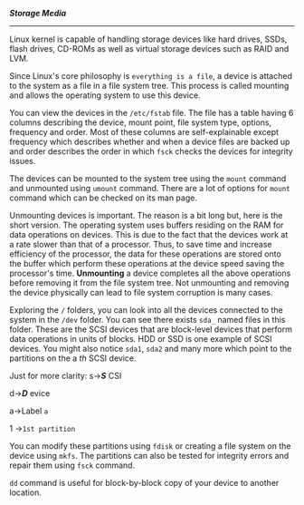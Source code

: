 *__Storage Media__*

-----

Linux kernel is capable of handling storage devices like hard drives, SSDs, flash drives, CD-ROMs as well as virtual storage devices such as RAID and LVM.

Since Linux's core philosophy is `everything is a file`, a device is attached to the system as a file in a file system tree. This process is called mounting and allows the operating system to use this device.

You can view the devices in the `/etc/fstab` file. The file has a table having 6 columns describing the device, mount point, file system type, options, frequency and order. Most of these columns are self-explainable except frequency which describes whether and when a device files are backed up and order describes the order in which `fsck` checks the devices for integrity issues.

The devices can be mounted to the system tree using the `mount` command and unmounted using `umount` command. There are a lot of options for `mount` command which can be checked on its man page.

Unmounting devices is important. The reason is a bit long but, here is the short version. The operating system uses buffers residing on the RAM for data operations on devices. This is due to the fact that the devices work at a rate slower than that of a processor. Thus, to save time and increase efficiency of the processor, the data for these operations are stored onto the buffer which perform these operations at the device speed saving the processor's time. __Unmounting__ a device completes all the above operations before removing it from the file system tree. Not unmounting and removing the device physically can lead to file system corruption is many cases.

Exploring the `/` folders, you can look into all the devices connected to the system in the `/dev` folder. You can see there exists `sda_` named files in this folder. These are the SCSI devices that are block-level devices that perform data operations in units of blocks. HDD or SSD is one example of SCSI devices. You might also notice `sda1`, `sda2` and many more which point to the partitions on the a _th_ SCSI device.

Just for more clarity:
s->*__S__* CSI

d->*__D__* evice

a->Label `a`

1 ->`1st partition`

You can modify these partitions using `fdisk` or creating a file system on the device using `mkfs`. The partitions can also be tested for integrity errors and repair them using `fsck` command.

`dd` command is useful for block-by-block copy of your device to another location.